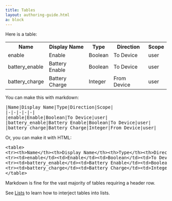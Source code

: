 ```yaml
---
title: Tables
layout: authoring-guide.html
a: block
---
```


Here is a table:

<table>
<tr><th>Name</th><th>Display Name</th><th>Type</th><th>Direction</th><th>Scope</th></tr>
<tr><td>enable</td><td>Enable</td><td>Boolean</td><td>To Device</td><td>user</td></tr>
<tr><td>battery_enable</td><td>Battery Enable</td><td>Boolean</td><td>To Device</td><td>user</td></tr>
<tr><td>battery_charge</td><td>Battery Charge</td><td>Integer</td><td>From Device</td><td>user</td></tr>
</table>

You can make this with markdown:

<pre>
|Name|Display Name|Type|Direction|Scope|
|-|-|-|-|-|
|enable|Enable|Boolean|To Device|user|
|battery_enable|Battery Enable|Boolean|To Device|user|
|battery_charge|Battery Charge|Integer|From Device|user|
</pre>

Or, you can make it with HTML:

<pre>
&lt;table&gt;
&lt;tr&gt;&lt;th&gt;Name&lt;/th&gt;&lt;th&gt;Display Name&lt;/th&gt;&lt;th&gt;Type&lt;/th&gt;&lt;th&gt;Direction&lt;/th&gt;&lt;th&gt;Scope&lt;/th&gt;&lt;/tr&gt;
&lt;tr&gt;&lt;td&gt;enable&lt;/td&gt;&lt;td&gt;Enable&lt;/td&gt;&lt;td&gt;Boolean&lt;/td&gt;&lt;td&gt;To Device&lt;/td&gt;&lt;td&gt;user&lt;/td&gt;&lt;/tr&gt;
&lt;tr&gt;&lt;td&gt;battery_enable&lt;/td&gt;&lt;td&gt;Battery Enable&lt;/td&gt;&lt;td&gt;Boolean&lt;/td&gt;&lt;td&gt;To Device&lt;/td&gt;&lt;td&gt;user&lt;/td&gt;&lt;/tr&gt;
&lt;tr&gt;&lt;td&gt;battery_charge&lt;/td&gt;&lt;td&gt;Battery Charge&lt;/td&gt;&lt;td&gt;Integer&lt;/td&gt;&lt;td&gt;From Device&lt;/td&gt;&lt;td&gt;user&lt;/td&gt;&lt;/tr&gt;
&lt;/table&gt;
</pre>

Markdown is fine for the vast majority of tables requiring a header row.

See [Lists](../../lists) to learn how to interject tables into lists.
